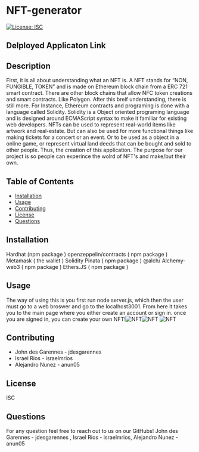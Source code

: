 # NFT-generator
  [![License: ISC](https://img.shields.io/badge/License-ISC-blue.svg)](https://opensource.org/licenses/ISC)
  
  ## Delployed Applicaton Link 
  

  ## Description
  First, it is all about understanding what an NFT is. A NFT stands for “NON, FUNGIBLE, TOKEN” and is made on Ethereum block chain from a ERC 721 smart contract. There are other   block chains that allow NFC token creations and smart contracts. Like Polygon. After this breif understanding, there is still more. For Instance, Ethereum contracts and         programing is done with a language called Solidity. Solidity is a Object oriented programing language and is designed around ECMAScript syntax to make it familiar for existing   web developers. NFTs can be used to represent real-world items like artwork and real-estate. But can also be used for more functional things like making tickets for a concert   or an event. Or to be used as a object in a online game, or represent virtual land deeds that can be bought and sold to other people. Thus, the creation of this application. 
  The purpose for our project is so people can experince the wolrd of NFT's and make/but their own. 


  ## Table of Contents
  * [Installation](#installation)
  * [Usage](#Usage)
  * [Contributing](#Contributing)
  * [License](#License)
  * [Questions](#Questions)

  ## Installation
  Hardhat (npm package )
  openzeppelin/contracts ( npm package ) 
  Metamask ( the wallet )
  Solidity 
  Pinata ( npm package ) 
  @alch/ Alchemy-web3 ( npm package ) 
  Ethers.JS ( npm package ) 


  ## Usage
  The way of using this is you first run node server.js, which then the user must go to a web broswer and go to the localhost3001. From here it takes you to the main page where   you either create an account or sign in. once you are signed in, you can create your own NFT!![NFT](https://user-images.githubusercontent.com/88000788/143970113-5a1d2fbf-23cf-4973-88a6-3262b9605f3d.png)![NFT](https://user-images.githubusercontent.com/88000788/143971064-0523a744-a24d-4410-9849-962cb62f1704.png)
![NFT](https://user-images.githubusercontent.com/88000788/143970445-05d150be-b31d-4956-adda-2102d6a1b885.png)




  ## Contributing
 * John des Garennes - jdesgarennes
 *  Israel Rios - israelmrios 
 *  Alejandro Nunez - anun05

  ## License
  ISC 

  ## Questions
  For any question feel free to reach out to us on our GitHubs! 
   John des Garennes - jdesgarennes , Israel Rios - israelmrios, Alejandro Nunez - anun05
